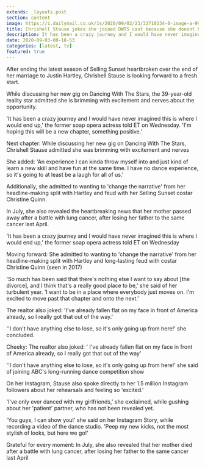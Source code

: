 ```yaml
---
extends: _layouts.post
section: content
image: https://i.dailymail.co.uk/1s/2020/09/02/23/32710234-0-image-a-99_1599085892878.jpg 
title: Chrishell Stause jokes she joined DWTS cast because she doesnt have anything else to lose 
description: It has been a crazy journey and I would have never imagined this is where I would end up, she told ET. Im hoping this will be a new chapter, something positive. 
date: 2020-09-03-00-18-53 
categories: [latest, tv] 
featured: true 
--- 
```

After ending the latest season of Selling Sunset heartbroken over the end of her marriage to Justin Hartley, Chrishell Stause is looking forward to a fresh start. 

While discussing her new gig on Dancing With The Stars, the 39-year-old reality star admitted she is brimming with excitement and nerves about the opportunity.  

'It has been a crazy journey and I would have never imagined this is where I would end up,' the former soap opera actress told ET on Wednesday. 'I'm hoping this will be a new chapter, something positive.'

Next chapter: While discussing her new gig on Dancing With The Stars, Chrishell Stause admitted she was brimming with excitement and nerves

She added: 'An experience I can kinda throw myself into and just kind of learn a new skill and have fun at the same time. I have no dance experience, so it's going to at least be a laugh for all of us.'

Additionally, she admitted to wanting to 'change the narrative' from her headline-making split with Hartley and feud with her Selling Sunset costar Christine Quinn. 

In July, she also revealed the heartbreaking news that her mother passed away after a battle with lung cancer, after losing her father to the same cancer last April.  

'It has been a crazy journey and I would have never imagined this is where I would end up,' the former soap opera actress told ET on Wednesday

Moving forward: She admitted to wanting to 'change the narrative' from her headline-making split with Hartley and long-lasting feud with costar Christine Quinn (seen in 2017)

'So much has been said that there's nothing else I want to say about [the divorce], and I think that's a really good place to be,' she said of her turbulent year. 'I want to be in a place where everybody just moves on. I'm excited to move past that chapter and onto the next.'

The realtor also joked: 'I've already fallen flat on my face in front of America already, so I really got that out of the way.' 

''I don't have anything else to lose, so it's only going up from here!' she concluded. 

Cheeky: The realtor also joked: ' I've already fallen flat on my face in front of America already, so I really got that out of the way'

''I don't have anything else to lose, so it's only going up from here!' she said of joining ABC's long-running dance competition show

On her Instagram, Stause also spoke directly to her 1.5 million Instagram followers about her rehearsals and feeling so 'excited.'

'I've only ever danced with my girlfriends,' she exclaimed, while gushing about her 'patient' partner, who has not been revealed yet.  

'You guys, I can show you!' she said on her Instagram Story, while recording a video of the dance studio. 'Peep my new kicks, not the most stylish of looks, but here we go!'  

Grateful for every moment: In July, she also revealed that her mother died after a battle with lung cancer, after losing her father to the same cancer last April

